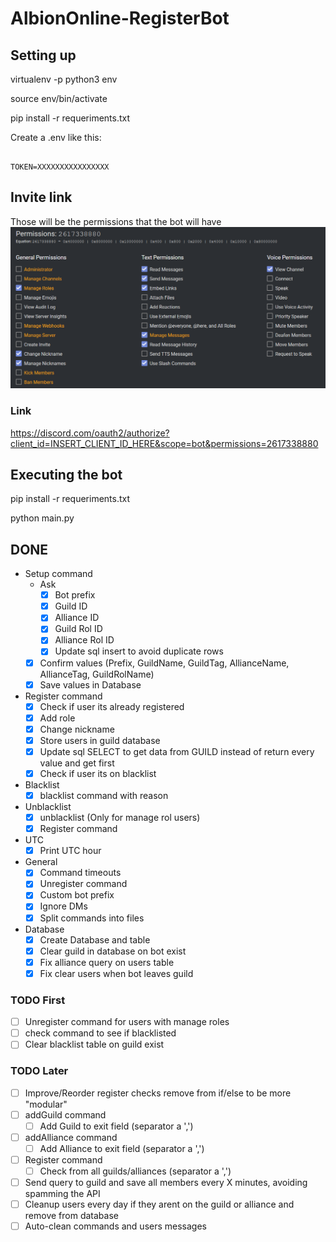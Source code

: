 # AlbionOnline-RegisterBot

## Setting up

virtualenv -p python3 env

source env/bin/activate

pip install -r requeriments.txt

Create a .env like this:

```env

TOKEN=XXXXXXXXXXXXXXXX

```

## Invite link

Those will be the permissions that the bot will have
![Permissions](./images/permissions_link.png)

### Link

<https://discord.com/oauth2/authorize?client_id=INSERT_CLIENT_ID_HERE&scope=bot&permissions=2617338880>

## Executing the bot

pip install -r requeriments.txt

python main.py

## DONE

- Setup command
  - Ask
    - [X] Bot prefix
    - [X] Guild ID
    - [X] Alliance ID
    - [X] Guild Rol ID
    - [X] Alliance Rol ID
    - [X] Update sql insert to avoid duplicate rows
  - [X] Confirm values (Prefix, GuildName, GuildTag, AllianceName, AllianceTag, GuildRolName)
  - [X] Save values in Database
- Register command
  - [X] Check if user its already registered
  - [X] Add role
  - [X] Change nickname
  - [X] Store users in guild database
  - [X] Update sql SELECT to get data from GUILD instead of return every value and get first
  - [X] Check if user its on blacklist
- Blacklist
  - [X] blacklist command with reason
- Unblacklist
  - [X] unblacklist (Only for manage rol users)
  - [X] Register command
- UTC
  - [X] Print UTC hour
- General
  - [X] Command timeouts
  - [X] Unregister command
  - [X] Custom bot prefix
  - [X] Ignore DMs
  - [X] Split commands into files

- Database
  - [X] Create Database and table
  - [X] Clear guild in database on bot exist
  - [X] Fix alliance query on users table
  - [X] Fix clear users when bot leaves guild

### TODO First

- [ ] Unregister command for users with manage roles
- [ ] check command to see if blacklisted
- [ ] Clear blacklist table on guild exist

### TODO Later

- [ ] Improve/Reorder register checks remove from if/else to be more "modular"
- [ ] addGuild command
  - [ ] Add Guild to exit field (separator a ',')
- [ ] addAlliance command
  - [ ] Add Alliance to exit field (separator a ',')
- [ ] Register command
  - [ ] Check from all guilds/alliances (separator a ',')

- [ ] Send query to guild and save all members every X minutes, avoiding spamming the API
- [ ] Cleanup users every day if they arent on the guild or alliance and remove from database
- [ ] Auto-clean commands and users messages
